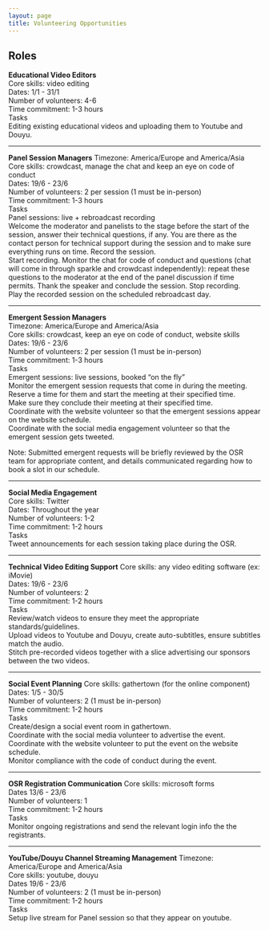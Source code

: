 ```yaml
---
layout: page
title: Volunteering Opportunities
---
```


## Roles

**Educational Video Editors** <br>
Core skills: video editing <br>
Dates: 1/1 - 31/1 <br>
Number of volunteers: 4-6 <br>
Time commitment: 1-3 hours  <br>
Tasks <br>
Editing existing educational videos and uploading them to Youtube and Douyu.  <br>

---

**Panel Session Managers**
Timezone: America/Europe and America/Asia <br>
Core skills: crowdcast, manage the chat and keep an eye on code of conduct <br>
Dates: 19/6 - 23/6 <br>
Number of volunteers: 2 per session (1 must be in-person)  <br>
Time commitment: 1-3 hours  <br>
Tasks <br>
Panel sessions: live + rebroadcast recording <br>
Welcome the moderator and panelists to the stage before the start of the session, answer their technical questions, if any. You are there as the contact person for technical support during the session and to make sure everything runs on time.
Record the session. <br>
Start recording. Monitor the chat for code of conduct and questions (chat will come in through sparkle and crowdcast independently): repeat these questions to the moderator at the end of the panel discussion if time permits.
Thank the speaker and conclude the session. Stop recording. <br>
Play the recorded session on the scheduled rebroadcast day. <br>

---

**Emergent Session Managers** <br>
Timezone: America/Europe and America/Asia <br>
Core skills: crowdcast, keep an eye on code of conduct, website skills <br>
Dates: 19/6 - 23/6 <br>
Number of volunteers: 2 per session (1 must be in-person)  <br>
Time commitment: 1-3 hours <br>
Tasks <br>
Emergent sessions: live sessions, booked “on the fly” <br>
Monitor the emergent session requests that come in during the meeting.  <br>
Reserve a time for them and start the meeting at their specified time. <br>
Make sure they conclude their meeting at their specified time. <br>
Coordinate with the website volunteer so that the emergent sessions appear on the website schedule. <br>
Coordinate with the social media engagement volunteer so that the emergent session gets tweeted. <br>

Note: Submitted emergent requests will be briefly reviewed by the OSR team for appropriate content, and details communicated regarding how to book a slot in our schedule. <br>

---

**Social Media Engagement** <br>
Core skills: Twitter <br>
Dates: Throughout the year <br>
Number of volunteers: 1-2 <br>
Time commitment: 1-2 hours  <br>
Tasks <br>
Tweet announcements for each session taking place during the OSR. <br>

---

**Technical Video Editing Support**
Core skills: any video editing software (ex: iMovie) <br>
Dates: 19/6 - 23/6 <br>
Number of volunteers: 2 <br>
Time commitment: 1-2 hours  <br>
Tasks <br>
Review/watch videos to ensure they meet the appropriate standards/guidelines. <br>
Upload videos to Youtube and Douyu, create auto-subtitles, ensure subtitles match the audio.  <br>
Stitch pre-recorded videos together with a slice advertising our sponsors between the two videos. <br>

---

**Social Event Planning**
Core skills: gathertown (for the online component) <br>
Dates: 1/5 - 30/5 <br>
Number of volunteers: 2 (1 must be in-person) <br>
Time commitment: 1-2 hours  <br>
Tasks <br>
Create/design a social event room in gathertown. <br>
Coordinate with the social media volunteer to advertise the event. <br>
Coordinate with the website volunteer to put the event on the website schedule. <br>
Monitor compliance with the code of conduct during the event. <br>

---

**OSR Registration Communication**
Core skills: microsoft forms <br>
Dates 13/6 - 23/6 <br>
Number of volunteers: 1  <br>
Time commitment: 1-2 hours  <br>
Tasks <br>
Monitor ongoing registrations and send the relevant login info the the registrants. <br>

---

**YouTube/Douyu Channel Streaming Management**
Timezone: America/Europe and America/Asia <br>
Core skills: youtube, douyu <br>
Dates 19/6 - 23/6 <br>
Number of volunteers: 2 (1 must be in-person) <br>
Time commitment: 1-2 hours  <br>
Tasks <br>
Setup live stream for Panel session so that they appear on youtube. <br>
